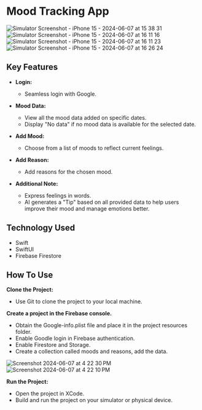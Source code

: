 # Mood Tracking App

![Simulator Screenshot - iPhone 15 - 2024-06-07 at 15 38 31](https://github.com/umangmos/MoodTrackingSwiftUI/assets/155718990/424e8c1f-c2be-4187-b544-08aee054dfb8)
![Simulator Screenshot - iPhone 15 - 2024-06-07 at 16 11 16](https://github.com/umangmos/MoodTrackingSwiftUI/assets/155718990/dcf343d2-b60c-4bfd-8b5e-4510877a290a)
![Simulator Screenshot - iPhone 15 - 2024-06-07 at 16 11 23](https://github.com/umangmos/MoodTrackingSwiftUI/assets/155718990/dba1e8b6-13a8-4ad8-9488-beb311eb058c)
![Simulator Screenshot - iPhone 15 - 2024-06-07 at 16 26 24](https://github.com/umangmos/MoodTrackingSwiftUI/assets/155718990/0ed27c06-c45e-4164-98c8-53345301e604)

## Key Features

* **Login:**
  - Seamless login with Google.

* **Mood Data:**
  - View all the mood data added on specific dates.
  - Display "No data" if no mood data is available for the selected date.

* **Add Mood:**
  - Choose from a list of moods to reflect current feelings.

* **Add Reason:**
  - Add reasons for the chosen mood.

* **Additional Note:**
  - Express feelings in words.
  - AI generates a "Tip" based on all provided data to help users improve their mood and manage emotions better.

## Technology Used

* Swift
* SwiftUI
* Firebase Firestore

## How To Use

**Clone the Project:**
 - Use Git to clone the project to your local machine.

**Create a project in the Firebase console.**
 - Obtain the Google-info.plist file and place it in the project resources folder.
 - Enable Goodle login in Firebase authentication.
 - Enable Firestore and Storage.
 - Create a collection called moods and reasons, add the data.

![Screenshot 2024-06-07 at 4 22 30 PM](https://github.com/umangmos/MoodTrackingSwiftUI/assets/155718990/2dfe0cba-0879-45be-a817-e1dae875ef46)
![Screenshot 2024-06-07 at 4 22 10 PM](https://github.com/umangmos/MoodTrackingSwiftUI/assets/155718990/571e89bc-fb69-47ea-b1b7-3102ec5567be)
   
**Run the Project:**
 - Open the project in XCode.
 - Build and run the project on your simulator or physical device. 
